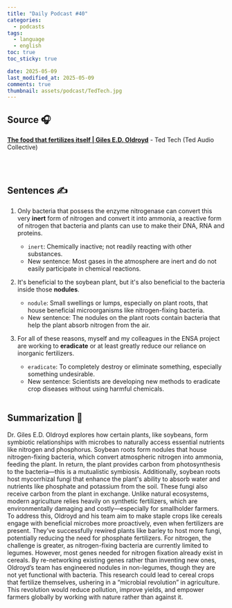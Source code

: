 ```yaml
---
title: "Daily Podcast #40"
categories:
  - podcasts
tags:
  - language
  - english
toc: true
toc_sticky: true

date: 2025-05-09
last_modified_at: 2025-05-09
comments: true
thumbnail: assets/podcast/TedTech.jpg
---
```


## Source 🎧
[**The food that fertilizes itself | Giles E.D. Oldroyd**](https://podcasts.apple.com/kr/podcast/ted-tech/id470624027?i=1000706922142)
 \- Ted Tech (Ted Audio Collective)

<br><br>
## Sentences ✍️

1. Only bacteria that possess the enzyme nitrogenase can convert this very **inert** form of nitrogen and convert it into ammonia, a reactive form of nitrogen that bacteria and plants can use to make their DNA, RNA and proteins.
   - `inert`: Chemically inactive; not readily reacting with other substances.
   - New sentence: Most gases in the atmosphere are inert and do not easily participate in chemical reactions.


2. It's beneficial to the soybean plant, but it's also beneficial to the bacteria inside those **nodules**.
   - `nodule`: Small swellings or lumps, especially on plant roots, that house beneficial microorganisms like nitrogen-fixing bacteria.
   - New sentence: The nodules on the plant roots contain bacteria that help the plant absorb nitrogen from the air.


3. For all of these reasons, myself and my colleagues in the ENSA project are working to **eradicate** or at least greatly reduce our reliance on inorganic fertilizers.
   - `eradicate`: To completely destroy or eliminate something, especially something undesirable.
   - New sentence: Scientists are developing new methods to eradicate crop diseases without using harmful chemicals.
<br><br>


## Summarization 👀
Dr. Giles E.D. Oldroyd explores how certain plants, like soybeans, form symbiotic relationships with microbes to naturally access essential nutrients like nitrogen and phosphorus.
Soybean roots form nodules that house nitrogen-fixing bacteria, which convert atmospheric nitrogen into ammonia, feeding the plant. In return, the plant provides carbon from photosynthesis to the bacteria—this is a mutualistic symbiosis.
Additionally, soybean roots host mycorrhizal fungi that enhance the plant's ability to absorb water and nutrients like phosphate and potassium from the soil. These fungi also receive carbon from the plant in exchange.
Unlike natural ecosystems, modern agriculture relies heavily on synthetic fertilizers, which are environmentally damaging and costly—especially for smallholder farmers. To address this, Oldroyd and his team aim to make staple crops like cereals engage with beneficial microbes more proactively, even when fertilizers are present.
They’ve successfully rewired plants like barley to host more fungi, potentially reducing the need for phosphate fertilizers. For nitrogen, the challenge is greater, as nitrogen-fixing bacteria are currently limited to legumes.
However, most genes needed for nitrogen fixation already exist in cereals. By re-networking existing genes rather than inventing new ones, Oldroyd’s team has engineered nodules in non-legumes, though they are not yet functional with bacteria.
This research could lead to cereal crops that fertilize themselves, ushering in a “microbial revolution” in agriculture. This revolution would reduce pollution, improve yields, and empower farmers globally by working with nature rather than against it.
<br><br>